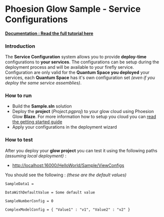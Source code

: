 # Phoesion Glow Sample - Service Configurations


#### [Documentation : Read the full tutorial here](https://glow-docs.phoesion.com/articles/Tutorials_Service_Configurations.html)


### Introduction
The **Service Configuration** system allows you to provide **deploy-time** configurations to **your services**.
The configurations can be setup during the deployment process and will be available to your firefly service.
Configuration are only valid for the **Quantum Space you deployed** your services, each **Quantum Space** has it's own configuration set *(even if you deploy the same service assemblies)*.


### How to run
- Build the **Sample.sln** solution
- Deploy the **project** (*Project.pgproj*) to your glow cloud using Phoesion Glow **Blaze**. For more information how to setup you cloud you can [read the getting started guide](https://glow-docs.phoesion.com/articles/Getting_Started_DevMachine_Setup.html)
- Apply your configurations in the deployment wizard


### How to test
After you deploy your **glow project** you can test it using the following paths *(assuming local deployment)* :

- [http://localhost:16000/HelloWorld/Sample/ViewConfigs](http://localhost:16000/HelloWorld/Sample/ViewConfigs) 

You should see the following :  *(these are the default values)*

``` 
SampleData1 = 

DataWithDefaultValue = Some default value

SampleNumberConfig = 0

ComplexModelConfig = { "Value1" : "v1", "Value2" : "v2" }
```

